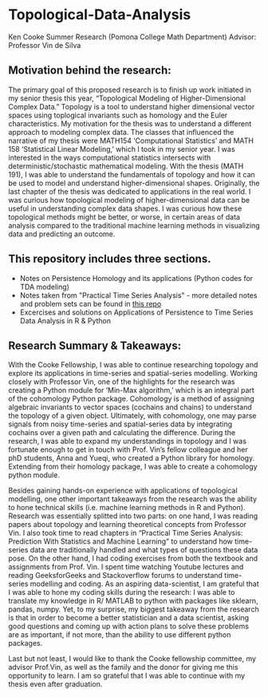 # Topological-Data-Analysis
Ken Cooke Summer Research (Pomona College Math Department) 
Advisor: Professor Vin de Silva

## Motivation behind the research: 
The primary goal of this proposed research is to finish up work initiated in my senior thesis this year, “Topological Modeling of Higher-Dimensional Complex Data.” Topology is a tool to understand higher dimensional vector spaces using toplogical invariants such as homology and the Euler characteristics. My motivation for the thesis was to understand a different approach to modeling complex data. The classes that influenced the narrative of my thesis were MATH154 ‘Computational Statistics’ and MATH 158 ‘Statistical Linear Modeling,’ which I took in my senior year. I was interested in the ways computational statistics intersects with deterministic/stochastic mathematical modeling. With the thesis (MATH 191), I was able to understand the fundamentals of topology and how it can be used to model and understand higher-dimensional shapes. Originally, the last chapter of the thesis was dedicated to applications in the real world. I was curious how topological modeling of higher-dimensional data can be useful in understanding complex data shapes. I was curious how these topological methods might be better, or worse, in certain areas of data analysis compared to the traditional machine learning methods in visualizing data and predicting an outcome.

## This repository includes three sections. 
- Notes on Persistence Homology and its applications (Python codes for TDA modeling)
- Notes taken from "Practical Time Series Analysis" - more detailed notes and problem sets can be found in [this repo](https://github.com/sarahheayoon/Practical-Time-Series-Analysis-Prediction-With-Statistics-And-Machine-Learning-Notes)
- Excercises and solutions on Applications of Persistence to Time Series Data Analysis in R & Python 

## Research Summary & Takeaways:
With the Cooke Fellowship, I was able to continue researching topology and explore its applications in time-series and spatial-series modelling. Working closely with Professor Vin, one of the highlights for the research was creating a Python module for ‘Min-Max algorithm,’ which is an integral part of the cohomology Python package. Cohomology is a method of assigning algebraic invariants to vector spaces (cochains and chains) to understand the topology of a given object. Ultimately, with cohomology, one may parse signals from noisy time-series and spatial-series data by integrating cochains over a given path and calculating the difference. During the research, I was able to expand my understandings in topology and I was fortunate enough to get in touch with Prof. Vin’s fellow colleague and her phD students, Anna and Yueqi, who created a Python library for homology. Extending from their homology package, I was able to create a cohomology python module. 

Besides gaining hands-on experience with applications of topological modelling, one other important takeaways from the research was the ability to hone technical skills (i.e. machine learning methods in R and Python). Research was essentially splitted into two parts: on one hand, I was reading papers about topology and learning theoretical concepts from Professor Vin. I also took time to read chapters in “Practical Time Series Analysis: Prediction With Statistics and Machine Learning” to understand how time-series data are traditionally handled and what types of questions these data pose. On the other hand, I had coding exercises from both the textbook and assignments from Prof. Vin. I spent time watching
Youtube lectures and reading GeeksforGeeks and Stackoverflow forums to understand time-series modelling and coding. As an aspiring data-scientist, I am grateful that I was able to hone my coding skills during the research: I was able to translate my knowledge in R/ MATLAB to python with packages like sklearn, pandas, numpy. Yet, to my surprise, my biggest takeaway from the research is that in order to become a better statistician and a data scientist, asking good questions and coming up with action plans to solve these problems are as important, if not more, than the ability to use different python packages.

Last but not least, I would like to thank the Cooke fellowship committee, my advisor Prof.Vin, as well as the family and the donor for giving me this opportunity to learn. I am so grateful that I was able to continue with my thesis even after graduation.
